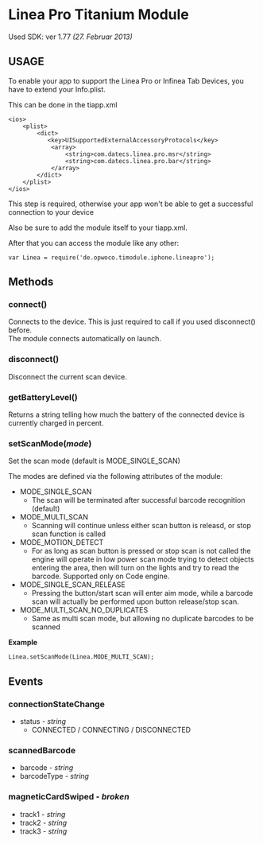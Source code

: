 Linea Pro Titanium Module
=========================

Used SDK: ver 1.77 *(27. Februar 2013)*


USAGE
-----
To enable your app to support the Linea Pro or Infinea Tab Devices, you have to extend your Info.plist.  

This can be done in the tiapp.xml

	<ios>
        <plist>
            <dict>
               <key>UISupportedExternalAccessoryProtocols</key>
                <array>
                    <string>com.datecs.linea.pro.msr</string>
                    <string>com.datecs.linea.pro.bar</string>
                </array>
            </dict>
        </plist>
    </ios>

This step is required, otherwise your app won't be able to get a successful connection to your device

Also be sure to add the module itself to your tiapp.xml.

After that you can access the module like any other:

	var Linea = require('de.opwoco.timodule.iphone.lineapro');
	
Methods
-------

### connect()
Connects to the device. This is just required to call if you used disconnect() before.  
The module connects automatically on launch.

### disconnect()
Disconnect the current scan device.

### getBatteryLevel()
Returns a string telling how much the battery of the connected device is currently charged in percent.

### setScanMode(*mode*)
Set the scan mode (default is MODE_SINGLE_SCAN)

The modes are defined via the following attributes of the module:

- MODE_SINGLE_SCAN
	- The scan will be terminated after successful barcode recognition (default)
- MODE_MULTI_SCAN
	- Scanning will continue unless either scan button is releasd, or stop scan function is called
- MODE_MOTION_DETECT
	- For as long as scan button is pressed or stop scan is not called the engine will operate in low power scan mode trying to detect objects entering the area, then will turn on the lights and try to read the barcode. Supported only on Code engine.
- MODE_SINGLE_SCAN_RELEASE
	- Pressing the button/start scan will enter aim mode, while a barcode scan will actually be performed upon button release/stop scan.
- MODE_MULTI_SCAN_NO_DUPLICATES
	- Same as multi scan mode, but allowing no duplicate barcodes to be scanned
	
**Example**

```
Linea.setScanMode(Linea.MODE_MULTI_SCAN);
```

Events
------
### connectionStateChange
- status - *string*
	- CONNECTED / CONNECTING / DISCONNECTED

### scannedBarcode
- barcode - *string*
- barcodeType - *string*

### magneticCardSwiped - *broken*
- track1 - *string*
- track2 - *string*
- track3 - *string*
